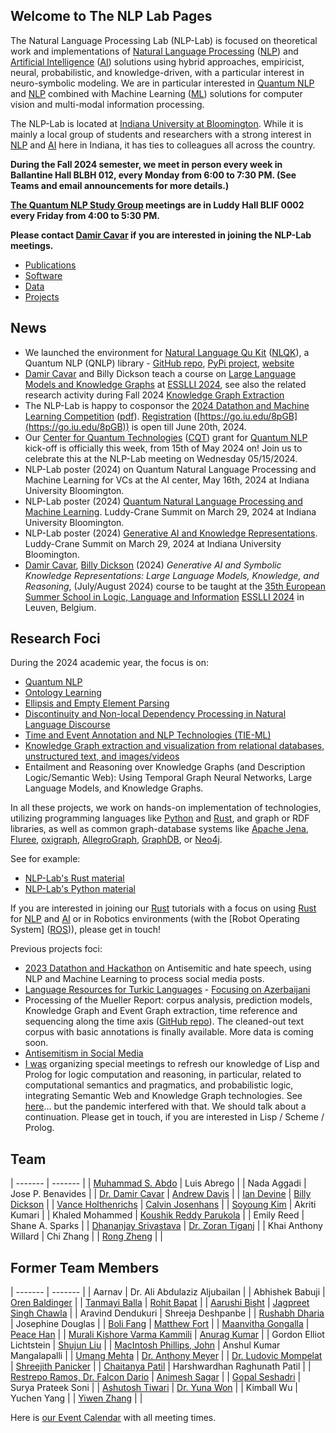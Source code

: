 ## Welcome to The NLP Lab Pages

The Natural Language Processing Lab (NLP-Lab) is focused on theoretical work and implementations of [Natural Language Processing] ([NLP]) and [Artificial Intelligence] ([AI]) solutions using hybrid approaches, empiricist, neural, probabilistic, and knowledge-driven, with a particular interest in neuro-symbolic modeling. We are in particular interested in [Quantum NLP](https://nlp-lab.org/quantumnlp/) and [NLP] combined with Machine Learning ([ML]) solutions for computer vision and multi-modal information processing.

The NLP-Lab is located at [Indiana University at Bloomington](https://indiana.edu/). While it is mainly a local group of students and researchers with a strong interest in [NLP] and [AI] here in Indiana, it has ties to colleagues all across the country.

**During the Fall 2024 semester, we meet in person every week in Ballantine Hall BLBH 012, every Monday from 6:00 to 7:30 PM. (See Teams and email announcements for more details.)**

**[The Quantum NLP Study Group](https://nlp-lab.org/quantumnlp/) meetings are in Luddy Hall BLIF 0002 every Friday from 4:00 to 5:30 PM.**

**Please contact [Damir Cavar] if you are interested in joining the NLP-Lab meetings.**


- [Publications](/publications)
- [Software](/software)
- [Data](/data)
- [Projects](/projects)


## News

- We launched the environment for [Natural Language Qu Kit](https://nlqk.ai/) ([NLQK](https://nlqk.ai/)), a Quantum NLP (QNLP) library - [GitHub repo](https://github.com/dcavar/nlqk), [PyPi project](https://pypi.org/project/nlqk/), [website](https://nlqk.ai/)
- [Damir Cavar] and Billy Dickson teach a course on [Large Language Models and Knowledge Graphs](https://damir.cavar.me/ESSLLI24_LLM_KG.github.io/) at [ESSLLI 2024](https://2024.esslli.eu/), see also the related research activity during Fall 2024 [Knowledge Graph Extraction](/kgextraction)
- The NLP-Lab is happy to cosponsor the [2024 Datathon and Machine Learning Competition](/assets/img/DML_2024_Flyer.png) ([pdf](/assets/img/DML_2024_Flyer.pdf)). [Registration](https://go.iu.edu/8pGB) ([https://go.iu.edu/8pGB](https://go.iu.edu/8pGB)) is open till June 20th, 2024.
- Our [Center for Quantum Technologies](https://www.purdue.edu/cqt/index.php) ([CQT](https://www.purdue.edu/cqt/index.php)) grant for [Quantum NLP](https://nlp-lab.org/quantumnlp/) kick-off is officially this week, from 15th of May 2024 on! Join us to celebrate this at the NLP-Lab meeting on Wednesday 05/15/2024.
- NLP-Lab poster (2024) on Quantum Natural Language Processing and Machine Learning for VCs at the AI center, May 16th, 2024 at Indiana University Bloomington.
- NLP-Lab poster (2024) [Quantum Natural Language Processing and Machine Learning](/publications/NLP_Lab_Quantum_Poster_2024.pdf). Luddy-Crane Summit on March 29, 2024 at Indiana University Bloomington.
- NLP-Lab poster (2024) [Generative AI and Knowledge Representations](/publications/NLP_Lab_LLM_KG_Poster_2024.pdf). Luddy-Crane Summit on March 29, 2024 at Indiana University Bloomington.
- [Damir Cavar], [Billy Dickson](https://www.linkedin.com/in/billy-dickson/) (2024) *Generative AI and Symbolic Knowledge Representations: Large Language Models, Knowledge, and Reasoning*, (July/August 2024) course to be taught at the [35th European Summer School in Logic, Language and Information](https://2024.esslli.eu/) [ESSLLI 2024](https://2024.esslli.eu/) in Leuven, Belgium.


## Research Foci

During the 2024 academic year, the focus is on:

- [Quantum NLP](/quantumnlp)
- [Ontology Learning](/ontology_learning)
- [Ellipsis and Empty Element Parsing](/ellipsis)
- [Discontinuity and Non-local Dependency Processing in Natural Language Discourse](/discontinuities)
- [Time and Event Annotation and NLP Technologies (TIE-ML)](/timeevents)
- [Knowledge Graph extraction and visualization from relational databases, unstructured text, and images/videos](/kgextraction)
- Entailment and Reasoning over Knowledge Graphs (and Description Logic/Semantic Web): Using Temporal Graph Neural Networks, Large Language Models, and Knowledge Graphs.

In all these projects, we work on hands-on implementation of technologies, utilizing programming languages like [Python] and [Rust], and graph or RDF libraries, as well as common graph-database systems like [Apache Jena], [Fluree], [oxigraph], [AllegroGraph], [GraphDB], or [Neo4j].

See for example:

- [NLP-Lab's Rust material](/rust)
- [NLP-Lab's Python material](/software)

If you are interested in joining our [Rust] tutorials with a focus on using [Rust] for [NLP] and [AI] or in Robotics environments (with the [Robot Operating System] ([ROS])), please get in touch!


Previous projects foci:

- [2023 Datathon and Hackathon](https://isca.indiana.edu/publication-research/social-media-project/datathon-2023/index.html) on Antisemitic and hate speech, using NLP and Machine Learning to process social media posts.
- [Language Resources for Turkic Languages](/turkic) - [Focusing on Azerbaijani](/turkic)
- Processing of the Mueller Report: corpus analysis, prediction models, Knowledge Graph and Event Graph extraction, time reference and sequencing along the time axis ([GitHub repo](https://github.com/SemiringInc/Mueller-Report-Corpus)). The cleaned-out text corpus with basic annotations is finally available. More data is coming soon.
- [Antisemitism in Social Media](/antisemitism)
- [I was](https://www.linkedin.com/in/damircavar/) organizing special meetings to refresh our knowledge of Lisp and Prolog for logic computation and reasoning, in particular, related to computational semantics and pragmatics, and probabilistic logic, integrating Semantic Web and Knowledge Graph technologies. See [here](http://damir.cavar.me/2020-01-23-Knowledge_Representation_and_Reasoning_for_AI_using_Lisp_Prolog)... but the pandemic interfered with that. We should talk about a continuation. Please get in touch, if you are interested in Lisp / Scheme / Prolog.


## Team

| ------- | ------- |
| [Muhammad S. Abdo](https://www.linkedin.com/in/muhsabrys/) | Luis Abrego |
| Nada Aggadi | Jose P. Benavides |
| [Dr. Damir Cavar](http://damir.cavar.me/) | [Andrew Davis](https://www.linkedin.com/in/adavis94/) |
| [Ian Devine](https://www.linkedin.com/in/ian-devine-2002/) | [Billy Dickson](https://www.linkedin.com/in/billy-dickson/) |
| [Vance Holthenrichs](https://russian.indiana.edu/about/instructors/holthenrichs-van.html) | [Calvin Josenhans](https://halflinghelper.github.io/) |
| [Soyoung Kim](https://linguistics.indiana.edu/about/graduate-students/kim-soyoung.html) | Akriti Kumari |
| Khaled Mohammed | [Koushik Reddy Parukola](https://www.linkedin.com/in/koushik-reddy-parukola/) |
| Emily Reed | Shane A. Sparks |
| [Dhananjay Srivastava](https://www.linkedin.com/in/dhananjay-srivastava/) | [Dr. Zoran Tiganj](https://homes.luddy.indiana.edu/ztiganj/) |
| Khai Anthony Willard | Chi Zhang |
| [Rong Zheng](https://psych.indiana.edu/directory/graduate-students/zheng-rong.html) |  |


## Former Team Members

| ------- | ------- |
|  Aarnav | Dr. Ali Abdulaziz Aljubailan |
| Abhishek Babuji | [Oren Baldinger](https://github.com/orenbaldinger) |
| [Tanmayi Balla](https://www.linkedin.com/in/tanmayiballa) | [Rohit Bapat](https://github.com/rohitbapat/) |
| [Aarushi Bisht](https://github.com/aarushiibisht) | [Jagpreet Singh Chawla](https://github.com/jagpreetschawla) |
| Aravind Dendukuri | Shreeja Deshpanbe |
| [Rushabh Dharia](https://github.com/rushabhdharia) | Josephine Douglas |
| [Boli Fang](https://github.com/blf11139) | [Matthew Fort](https://www.linkedin.com/in/matthew-fort-07b802236/) |
| [Maanvitha Gongalla](https://github.com/maanvithag) | [Peace Han](https://github.com/P-eaceHan) |
| [Murali Kishore Varma Kammili](https://github.com/mkvk) | [Anurag Kumar](https://github.com/anuragkumar95) |
| Gordon Elliot Lichtstein | [Shujun Liu](https://github.com/liu-shuj/) |
| [MacIntosh Phillips, John](https://github.com/jackp1377) | Anshul Kumar Mangalapalli |
| [Umang Mehta](https://umangrmehta.github.io/) | [Dr. Anthony Meyer](https://www.linkedin.com/in/antmeyer408/) |
| [Dr. Ludovic Mompelat](https://www.linkedin.com/in/ludovic-mompelat-8a1960b8/) | [Shreejith Panicker](https://skpanick.github.io/) |
| [Chaitanya Patil](https://github.com/Chaitz333) | Harshwardhan Raghunath Patil |
| [Restrepo Ramos, Dr. Falcon Dario](https://www.linkedin.com/in/falcon-restrepo-ramos-657b74203/) | [Animesh Sagar](https://github.com/animeshsagar) |
| [Gopal Seshadri](https://github.com/GopalSeshadri) | Surya Prateek Soni |
| [Ashutosh Tiwari](https://www.linkedin.com/in/ashutosh--tiwari/) | [Dr. Yuna Won](http://www.yunawon.net) |
| Kimball Wu | Yuchen Yang |
| [Yiwen Zhang](https://github.com/yiwenzh29) |  |


<!-- <iframe src="https://map.concept3d.com/?id=951#!m/241411" width="100%" height="450" frameBorder="0" scrolling="no" border="0" style="border:0px solid #fff; margin:0; padding:0;"></iframe> -->


Here is [our Event Calendar](https://calendar.google.com/calendar/embed?src=3h9o18o7i82tjmmt5q2j3qgkj8%40group.calendar.google.com&ctz=America%2FNew_York) with all meeting times.


[Damir Cavar]: http://damir.cavar.me/ "Damir Cavar"
[Dr. Damir Cavar]: https://luddy.indiana.edu/contact/profile/?Damir_Cavar "Damir Cavar"
[Fluree]: https://flur.ee/ "Fluree"
[Python]: https://www.python.org/ "Python"
[Rust]: https://www.rust-lang.org/ "Rust Language"
[AllegroGraph]: https://allegrograph.com/ "AllegroGraph"
[GraphDB]: https://www.ontotext.com/products/graphdb/ "GraphDB"
[Neo4j]: https://neo4j.com/ "Neo4j"
[Apache Jena]: https://jena.apache.org/ "Apache Jena"
[oxigraph]: https://github.com/oxigraph/ "oxigraph"
[NLP]: https://en.wikipedia.org/wiki/Natural_language_processing "Natural Language Processing"
[Natural Language Processing]: https://en.wikipedia.org/wiki/Natural_language_processing "Natural Language Processing"
[AI]: https://en.wikipedia.org/wiki/Artificial_intelligence "Artificial Intelligence"
[Artificial Intelligence]: https://en.wikipedia.org/wiki/Artificial_intelligence "Artificial Intelligence"
[ML]: https://en.wikipedia.org/wiki/Machine_learning "Machine Learning"
[Machine Learning]: https://en.wikipedia.org/wiki/Machine_learning "Machine Learning"
[ROS]: https://www.ros.org/ "Robot Operating System"
[Robot Ooperating System]: https://www.ros.org/ "Robot Operating System"
